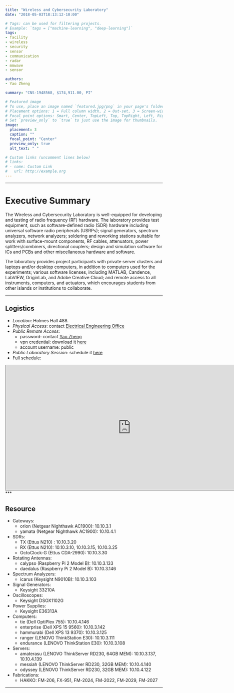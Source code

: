 ```yaml
---
title: "Wireless and Cybersecurity Laboratory"
date: "2018-05-03T18:13:12-10:00"

# Tags: can be used for filtering projects.
# Example: `tags = ["machine-learning", "deep-learning"]`
tags:
- facility
- wireless
- security
- sensor
- communication
- radar
- mmwave
- sensor

authors:
- Yao Zheng

summary: "CNS-1948568, $174,911.00, PI"

# Featured image
# To use, place an image named `featured.jpg/png` in your page's folder.
# Placement options: 1 = Full column width, 2 = Out-set, 3 = Screen-width
# Focal point options: Smart, Center, TopLeft, Top, TopRight, Left, Right, BottomLeft, Bottom, BottomRight
# Set `preview_only` to `true` to just use the image for thumbnails.
image:
  placement: 3
  caption: ""
  focal_point: "Center"
  preview_only: true
  alt_text: " "

# Custom links (uncomment lines below)
# links:
# - name: Custom Link
#   url: http://example.org
---
```

***
# Executive Summary
The Wireless and Cybersecurity Laboratory is well-equipped for developing and testing of radio frequency (RF) hardware. The laboratory provides test equipment, such as software-defined radio (SDR) hardware including universal software radio peripherals (USRPs); signal generators, spectrum analyzers, network analyzers; soldering and reworking stations suitable for work with surface-mount components, RF cables, attenuators, power splitters/combiners, directional couplers; design and simulation software for ICs and PCBs and other miscellaneous hardware and software. 

The laboratory provides project participants with private server clusters and laptops and/or desktop computers, in addition to computers used for the experiments; various software licenses, including MATLAB, Candence, LabVIEW, OriginLab, and Adobe Creative Cloud; and remote access to all instruments, computers, and actuators, which encourages students from other islands or institutions to collaborate.

***

## Logistics
- *Location*: Holmes Hall 488.
- *Physical Access*: contact [Electrical Engineering
  Office](mailto:eeoffice@hawaii.edu)
- *Public Remote Access*: 
  - password: contact [Yao Zheng](mailto:yaozheng@hawaii.edu)
  - vpn credential: download it [here](https://gustybear-facility.s3-us-west-2.amazonaws.com/public.zip)
  - account username: public
- <a name="schedule">*Public Laboratory Session*: schedule it [here](https://calendly.com/yaozheng/pub_lab_sessions)</a>
- Full schedule:  
<iframe src="https://calendar.google.com/calendar/embed?height=400&amp;wkst=1&amp;bgcolor=%23ffffff&amp;ctz=Pacific%2FHonolulu&amp;src=aGF3YWlpLmVkdV82b210cm9kN3ZpMGw1b2tmcmppY2lodDZhY0Bncm91cC5jYWxlbmRhci5nb29nbGUuY29t&amp;color=%23515151&amp;title=Public%20Laboratory%20Hours&amp;mode=WEEK" style="border:solid 1px #777" width="800" height="400" frameborder="0" scrolling="no"></iframe>
***

## Resource
- Gateways:
  - orion (Netgear Nighthawk AC1900): 10.10.3.1
  - yamata (Netgear Nighthawk AC1900): 10.10.4.1
- SDRs:
  - TX (Ettus N210) : 10.10.3.20
  - RX (Ettus N210): 10.10.3.10, 10.10.3.15, 10.10.3.25
  - OctoClock-G (Ettus CDA-2990): 10.10.3.30
- Rotating Antennas: 
  - calypso (Raspberry Pi 2 Model B): 10.10.3.133
  - daedalus (Raspberry Pi 2 Model B): 10.10.3.146
- Spectrum Analyzers: 
  - icarus (Keysight N9010B): 10.10.3.103
- Signal Generators:
  - Keysight 33210A
- Oscilloscopes:
  - Keysight DSOX1102G
- Power Supplies:
  - Keysight E36313A
- Computers:
  - tie (Dell OptiPlex 755): 10.10.4.146
  - enterprise (Dell XPS 15 9560): 10.10.3.142
  - hammurabi (Dell XPS 13 9370): 10.10.3.125
  - ranger (LENOVO ThinkStation E30): 10.10.3.111
  - endurance (LENOVO ThinkStation E30): 10.10.3.108
- Servers:
  - amaterasu (LENOVO ThinkServer RD230, 64GB MEM): 10.10.3.137, 10.10.4.139
  - messiah (LENOVO ThinkServer RD230, 32GB MEM): 10.10.4.140
  - odyssey (LENOVO ThinkServer RD230, 32GB MEM): 10.10.4.122
- Fabrications:
  - HAKKO: FM-206, FX-951, FM-2024, FM-2022, FM-2029, FM-2027

***
